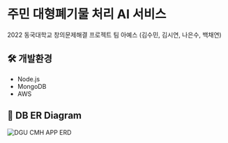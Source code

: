 # 주민 대형폐기물 처리 AI 서비스
  2022 동국대학교 창의문제해결 프로젝트 
  팀 아예스 (김수민, 김시연, 나은수, 백채연)


## 🛠️ 개발환경
- Node.js
- MongoDB
- AWS

## 🧩 DB ER Diagram
![DGU CMH APP ERD](https://user-images.githubusercontent.com/77263479/189514458-edff3173-a997-41c2-96ae-0ae0b5c56d3b.jpeg)
